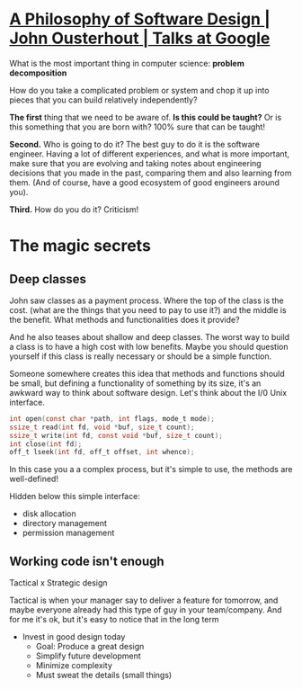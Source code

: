 # [A Philosophy of Software Design | John Ousterhout | Talks at Google](https://www.youtube.com/watch?v=bmSAYlu0NcY&t=5s)

What is the most important thing in computer science: **problem decomposition**

How do you take a complicated problem or system and chop it up into pieces that you can build relatively independently?

**The first** thing that we need to be aware of. **Is this could be taught?** Or is this something that you are born with? 100% sure that can be taught!

**Second.** Who is going to do it? The best guy to do it is the software engineer. Having a lot of different experiences, and what is more important, make sure that you are evolving and taking notes about engineering decisions that you made in the past, comparing them and also learning from them. (And of course, have a good ecosystem of good engineers around you).

**Third.** How do you do it? Criticism!

# The magic secrets

## Deep classes

John saw classes as a payment process. Where the top of the class is the cost. (what are the things that you need to pay to use it?) and the middle is the benefit. What methods and functionalities does it provide?

And he also teases about shallow and deep classes. The worst way to build a class is to have a high cost with low benefits. Maybe you should question yourself if this class is really necessary or should be a simple function.

Someone somewhere creates this idea that methods and functions should be small, but defining a functionality of something by its size, it's an awkward way to think about software design. Let's think about the I/0 Unix interface.

```c
int open(const char *path, int flags, mode_t mode);
ssize_t read(int fd, void *buf, size_t count);
ssize_t write(int fd, const void *buf, size_t count);
int close(int fd);
off_t lseek(int fd, off_t offset, int whence);
```

In this case you a a complex process, but it's simple to use, the methods are well-defined!

Hidden below this simple interface:
- disk allocation
- directory management
- permission management

## Working code isn't enough

Tactical x Strategic design

Tactical is when your manager say to deliver a feature for tomorrow, and maybe everyone already had this type of guy in your team/company. And for me it's ok, but it's easy to notice that in the long term


- Invest in good design today
    - Goal: Produce a great design
    - Simplify future development
    - Minimize complexity
    - Must sweat the details (small things)
